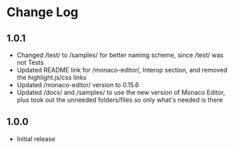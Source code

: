 # Change Log

## 1.0.1
* Changed /test/ to /samples/ for better naming scheme, since /test/ was not Tests
* Updated README link for /monaco-editor/, Interop section, and removed the highlight.js/css links
* Updated /monaco-editor/ version to 0.15.6
* Updated /docs/ and /samples/ to use the new version of Monaco Editor, plus took out the unneeded folders/files so only what's needed is there

## 1.0.0
* Initial release